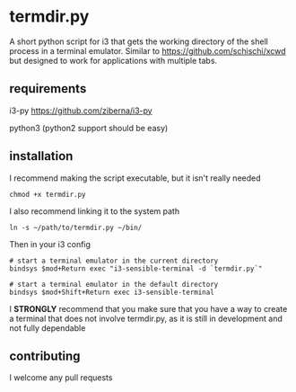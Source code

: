 # termdir.py

A short python script for i3 that gets the working directory of the shell process in a terminal emulator.
Similar to https://github.com/schischi/xcwd but designed to work for applications with multiple tabs.

## requirements

i3-py       https://github.com/ziberna/i3-py

python3     (python2 support should be easy)

## installation

I recommend making the script executable, but it isn't really needed

    chmod +x termdir.py

I also recommend linking it to the system path

    ln -s ~/path/to/termdir.py ~/bin/

Then in your i3 config
    
    # start a terminal emulator in the current directory
    bindsys $mod+Return exec "i3-sensible-terminal -d `termdir.py`"

    # start a terminal emulator in the default directory
    bindsys $mod+Shift+Return exec i3-sensible-terminal

I **STRONGLY** recommend that you make sure that you have a way to create a terminal that does not involve termdir.py, as it is still in development and not fully dependable

## contributing

I welcome any pull requests
